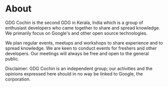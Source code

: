 # About
GDG Cochin is the second GDG in Kerala, India which is a group of enthusiast developers who came together to share and spread knowledge. We primarily focus on Google's and other open source technologies.

We plan regular events, meetups and workshops to share experience and to spread knowledge. We are keen to conduct events for freshers and other developers. Our meetings will always be free and open to the general public.

Disclaimer: GDG Cochin is an independent group; our activities and the opinions expressed here should in no way be linked to Google, the corporation.
